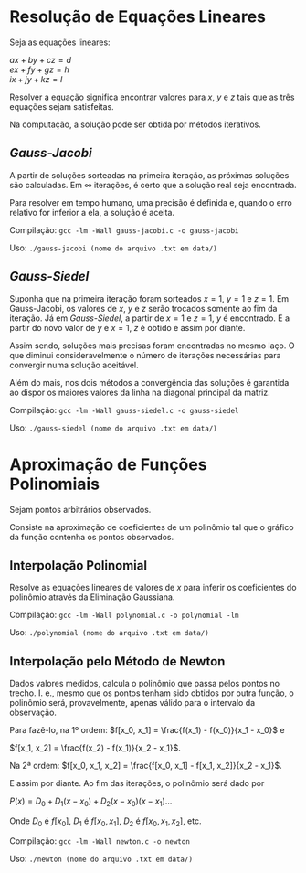 # Resolução de Equações Lineares

Seja as equações lineares:

$ax + by + cz = d$ \
$ex + fy + gz = h$ \
$ix + jy + kz = l$

Resolver a equação significa encontrar valores para $x$, $y$ e $z$ tais que as três equações sejam satisfeitas.

Na computação, a solução pode ser obtida por métodos iterativos.

## _Gauss-Jacobi_

A partir de soluções sorteadas na primeira iteração, as próximas soluções são calculadas. Em ∞ iterações, é certo que a solução real seja encontrada.

Para resolver em tempo humano, uma precisão é definida e, quando o erro relativo for inferior a ela, a solução é aceita.

Compilação: `gcc -lm -Wall gauss-jacobi.c -o gauss-jacobi`

Uso: `./gauss-jacobi (nome do arquivo .txt em data/)`

## _Gauss-Siedel_

Suponha que na primeira iteração foram sorteados $x = 1$, $y = 1$ e $z = 1$. Em Gauss-Jacobi, os valores de $x$, $y$ e $z$ serão trocados somente ao fim da iteração. Já em _Gauss-Siedel_, a partir de $x = 1$ e $z = 1$, $y$ é encontrado. E a partir do novo valor de $y$ e $x = 1$, $z$ é obtido e assim por diante.

Assim sendo, soluções mais precisas foram encontradas no mesmo laço. O que diminui consideravelmente o número de iterações necessárias para convergir numa solução aceitável.

Além do mais, nos dois métodos a convergência das soluções é garantida ao dispor os maiores valores da linha na diagonal principal da matriz.

Compilação: `gcc -lm -Wall gauss-siedel.c -o gauss-siedel`

Uso: `./gauss-siedel (nome do arquivo .txt em data/)`

# Aproximação de Funções Polinomiais

Sejam pontos arbitrários observados. 

Consiste na aproximação de coeficientes de um polinômio tal que o gráfico da função contenha os pontos observados.

## Interpolação Polinomial

Resolve as equações lineares de valores de $x$ para inferir os coeficientes do polinômio através da Eliminação Gaussiana.

Compilação: `gcc -lm -Wall polynomial.c -o polynomial -lm`

Uso: `./polynomial (nome do arquivo .txt em data/)`

## Interpolação pelo Método de Newton

Dados valores medidos, calcula o polinômio que passa pelos pontos no trecho. I. e., mesmo que os pontos tenham sido obtidos por outra função, o polinômio será, provavelmente, apenas válido para o intervalo da observação.

Para fazê-lo, na 1º ordem: $f[x_0, x_1] = \frac{f(x_1) - f(x_0)}{x_1 - x_0}$ e 

$f[x_1, x_2] = \frac{f(x_2) - f(x_1)}{x_2 - x_1}$. 

Na 2ª ordem: $f[x_0, x_1, x_2] = \frac{f[x_0, x_1] - f[x_1, x_2]}{x_2 - x_1}$.

E assim por diante. Ao fim das iterações, o polinômio será dado por

$P(x) = D_0 + D_1(x - x_0) + D_2(x - x_0)(x - x_1)...$

Onde $D_0$ é $f[x_0]$, $D_1$ é $f[x_0, x_1]$, $D_2$ é $f[x_0, x_1, x_2]$, etc.

Compilação: `gcc -lm -Wall newton.c -o newton`

Uso: `./newton (nome do arquivo .txt em data/)`